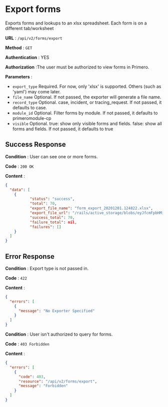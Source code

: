 # Export forms

Exports forms and lookups to an xlsx spreadsheet.  Each form is on a different tab/worksheet

**URL** : `/api/v2/forms/export`

**Method** : `GET`

**Authentication** : YES

**Authorization** :The user must be authorized to view forms in Primero.

**Parameters** : 

* `export_type` Required. For now, only 'xlsx' is supported.  Others (such as 'yaml') may come later.
* `file_name` Optional. If not passed, the exporter will generate a file name.
* `record_type` Optional. case, incident, or tracing_request.  If not passed, it defaults to case.
* `module_id` Optional. Filter forms by module. If not passed, it defaults to primeromodule-cp
* `visible` Optional. true: show only visible forms and fields.  false: show all forms and fields.  If not passed, it defaults to true

## Success Response

**Condition** : User can see one or more forms. 

**Code** : `200 OK`

**Content** :

```json
{
  "data": [
    {
           "status": "success",
           "total": 70,
           "export_file_name": "form_export_20201201.124822.xlsx",
           "export_file_url": "/rails/active_storage/blobs/eyJfcmFpbHMiOnsibWVzc2FnZSI6IkJBaHBBa3NuIiwiZXhwIjpudWxsLCJwdXIiOiJibG9iX2lkIn19--1f01bc5863108d7933e3f4c740155bb1e50058e0/form_export_20201201.124822.xlsx",
           "success_total": 70,
           "failure_total": nil,
           "failures": []
    }
  ]
}
```
## Error Response

**Condition** : Export type is not passed in.

**Code** : `422`

**Content** :

```json
{
  "errors": [
    {
      "message": "No Exporter Specified"
    }
  ]
}
```


**Condition** : User isn't authorized to query for forms. 

**Code** : `403 Forbidden`

**Content** :

```json
{
  "errors": [
    {
      "code": 403,
      "resource": "/api/v2/forms/export",
      "message": "Forbidden"
    }
  ]
}
```
